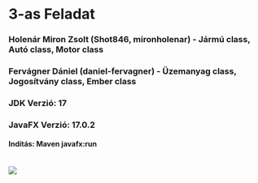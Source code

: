 # 3-as Feladat

### Holenár Miron Zsolt (Shot846, mironholenar) - Jármú class, Autó class, Motor class

### Fervágner Dániel (daniel-fervagner) - Üzemanyag class, Jogosítvány class, Ember class

### JDK Verzió: 17

### JavaFX Verzió: 17.0.2

#### Indítás: Maven javafx:run

<br/>

<img src="https://i.imgur.com/LEc7ASg.png">
